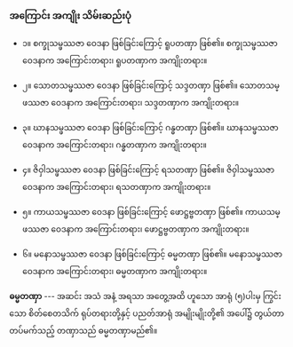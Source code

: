 ### အကြောင်း အကျိုး သိမ်းဆည်းပုံ

- ၁။ စက္ခုသမ္ဖဿဇာ ဝေဒနာ ဖြစ်ခြင်းကြောင့် ရူပတဏှာ ဖြစ်၏။
စက္ခုသမ္ဖဿဇာ ဝေဒနာက အကြောင်းတရား၊ ရူပတဏှာက အကျိုးတရား။

- ၂။ သောတသမ္ဖဿဇာ ဝေဒနာ ဖြစ်ခြင်းကြောင့် သဒ္ဒတဏှာ ဖြစ်၏။
သောတသမ္ဖဿဇာ ဝေဒနာက အကြောင်းတရား၊ သဒ္ဒတဏှာက အကျိုးတရား။

- ၃။ ဃာနသမ္ဖဿဇာ ဝေဒနာ ဖြစ်ခြင်းကြောင့် ဂန္ဓတဏှာ ဖြစ်၏။
ဃာနသမ္ဖဿဇာ ဝေဒနာက အကြောင်းတရား၊ ဂန္ဓတဏှာက အကျိုးတရား။

- ၄။ ဇိဝှါသမ္ဖဿဇာ ဝေဒနာ ဖြစ်ခြင်းကြောင့် ရသတဏှာ ဖြစ်၏။
ဇိဝှါသမ္ဖဿဇာ ဝေဒနာက အကြောင်းတရား၊ ရသတဏှာက အကျိုးတရား။

- ၅။ ကာယသမ္ဖဿဇာ ဝေဒနာ ဖြစ်ခြင်းကြောင့် ဖောဋ္ဌဗ္ဗတဏှာ ဖြစ်၏။
ကာယသမ္ဖဿဇာ ဝေဒနာက အကြောင်းတရား၊ ဖောဋ္ဌဗ္ဗတဏှာက အကျိုးတရား။

- ၆။ မနောသမ္ဖဿဇာ ဝေဒနာ ဖြစ်ခြင်းကြောင့် ဓမ္မတဏှာ ဖြစ်၏။
မနောသမ္ဖဿဇာ ဝေဒနာက အကြောင်းတရား၊ ဓမ္မတဏှာက အကျိုးတရား။

**ဓမ္မတဏှာ** --- အဆင်း အသံ အနံ့ အရသာ အတွေ့အထိ ဟူသော အာရုံ (၅)ပါးမှ ကြွင်းသော စိတ်စေတသိက် ရုပ်တရားတို့နှင့် ပညတ်အာရုံ အမျိုးမျိုးတို့၏ အပေါ်၌ တွယ်တာတပ်မက်သည့် တဏှာသည် ဓမ္မတဏှာမည်၏။